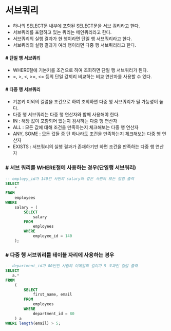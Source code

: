# 서브쿼리

- 하나의 SELECT문 내부에 포함된 SELECT문을 서브 쿼리라고 한다.
- 서브쿼리를 포함하고 있는 쿼리는 메인쿼리라고 한다.
- 서브쿼리의 실행 결과가 한 행이라면 단일 행 서브쿼리라고 한다.
- 서브쿼리의 실행 결과가 여러 행이라면 다중 행 서브쿼리라고 한다.

#### # 단일 행 서브쿼리

- WHERE절에 기본키를 조건으로 하여 조회하면 단일 행 서브쿼리가 된다.
- =, >, <, >=, <= 등의 단일 값끼리 비교하는 비교 연산자를 사용할 수 있다.

#### # 다중 행 서브쿼리

- 기본키 이외의 컬럼을 조건으로 하여 조회하면 다중 행 서브쿼리가 될 가능성이 높다.
- 다중 행 서브쿼리는 다중 행 연산자와 함께 사용해야 한다.
- IN : 해당 값이 포함되어 있는지 검사하는 다중 행 연산자
- ALL : 모든 값에 대해 조건을 만족하는지 체크해보는 다중 행 연산자
- ANY, SOME : 모든 값들 증 단 하나라도 조건을 만족하는지 체크해보는 다중 행 연산자
- EXISTS : 서브쿼리의 실행 결과가 존재하기만 하면 조건을 만족하는 다중 행 연산자



### # 서브 쿼리를 WHERE절에 사용하는 경우(단일행 서브쿼리)

```sql
-- employy_id가 140인 사원의 salary와 같은 사원의 모든 컬럼 출력
SELECT
    *
FROM
    employees
WHERE
    salary = (
        SELECT
            salary
        FROM
            employees
        WHERE
            employee_id = 140
    );
```

### # 다중 행 서브쿼리를 테이블 자리에 사용하는 경우

```sql
-- department_id가 80번인 사람의 이메일의 길이가 5 초과인 컬럼 출력
SELECT
   a.*
FROM
    (
        SELECT
            first_name, email
        FROM
            employees
        WHERE
            department_id = 80
    ) a
WHERE length(email) > 5;
```



